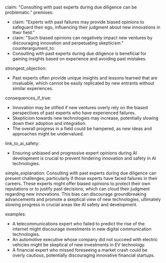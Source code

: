 claim: "Consulting with past experts during due diligence can be problematic."
premises:
  - claim: "Experts with past failures may provide biased opinions to safeguard their ego, influencing their judgment about new innovations in their field."
  - claim: "Such biased opinions can negatively impact new ventures by discouraging innovation and perpetuating skepticism."
counterargument_to:
  - Consulting with past experts during due diligence is beneficial for gaining insights based on experience and avoiding past mistakes.

strongest_objection:
  - Past experts often provide unique insights and lessons learned that are invaluable, which cannot be easily replicated by new entrants without similar experiences.

consequences_if_true:
  - Innovation may be stifled if new ventures overly rely on the biased perspectives of past experts who have experienced failures.
  - Skepticism towards new technologies may increase, potentially slowing down their adoption and integration.
  - The overall progress in a field could be hampered, as new ideas and approaches might be undervalued.

link_to_ai_safety:
  - Ensuring unbiased and progressive expert opinions during AI development is crucial to prevent hindering innovation and safety in AI technologies.

simple_explanation:
  Consulting with past experts during due diligence can present challenges, particularly if those experts have faced failures in their careers. These experts might offer biased opinions to protect their own reputations or to justify past decisions, which can cloud their judgment regarding new innovations. This bias can discourage groundbreaking advancements and promote a skeptical view of new technologies, ultimately slowing progress in crucial areas like AI safety and development.

examples:
  - A telecommunications expert who failed to predict the rise of the internet might discourage investments in new digital communication technologies.
  - An automotive executive whose company did not succeed with electric vehicles might be skeptical of new investments in EV technology.
  - A financial expert who missed foreseeing a market crash could be overly cautious, potentially discouraging innovative financial startups.